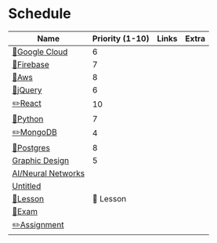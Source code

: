 Schedule
========

<table><thead><tr class="header"><th>Name</th><th>Priority (1-10)</th><th>Links</th><th>Extra</th></tr></thead><tbody><tr class="odd"><td><a href="Schedule%20fdf22e9e70fe40c28542ef49b0cd5a8a/Google%20Cloud%201b69ca07b2bc461f82c9866e1b394c78.html"><span class="icon">📒</span>Google Cloud</a></td><td><span class="selected-value select-value-color-purple">6</span></td><td></td><td></td></tr><tr class="even"><td><a href="Schedule%20fdf22e9e70fe40c28542ef49b0cd5a8a/Firebase%20ae1f1563fa524e5184f8f4d43736557d.html"><span class="icon">📒</span>Firebase</a></td><td><span class="selected-value select-value-color-brown">7</span></td><td></td><td></td></tr><tr class="odd"><td><a href="Schedule%20fdf22e9e70fe40c28542ef49b0cd5a8a/Aws%201b4a5408fcf044bd83c0a62ea91c34f1.html"><span class="icon">📒</span>Aws</a></td><td><span class="selected-value select-value-color-gray">8</span></td><td></td><td></td></tr><tr class="even"><td><a href="Schedule%20fdf22e9e70fe40c28542ef49b0cd5a8a/jQuery%20a268e585baf246cdbefa9e73ef37d7c9.html"><span class="icon">📌</span>jQuery</a></td><td><span class="selected-value select-value-color-purple">6</span></td><td></td><td></td></tr><tr class="odd"><td><a href="Schedule%20fdf22e9e70fe40c28542ef49b0cd5a8a/React%20afc457c2caa64eb9a2f5f703f665615f.html"><span class="icon">✏️</span>React</a></td><td><span class="selected-value select-value-color-pink">10</span></td><td></td><td></td></tr><tr class="even"><td><a href="Schedule%20fdf22e9e70fe40c28542ef49b0cd5a8a/Python%206ba74cc54a294f9aa386dffedbde50a0.html"><span class="icon">📌</span>Python</a></td><td><span class="selected-value select-value-color-brown">7</span></td><td></td><td></td></tr><tr class="odd"><td><a href="Schedule%20fdf22e9e70fe40c28542ef49b0cd5a8a/MongoDB%206174eacf4f924cafb2d1bd84766bf9a9.html"><span class="icon">✏️</span>MongoDB</a></td><td><span class="selected-value select-value-color-default">4</span></td><td></td><td></td></tr><tr class="even"><td><a href="Schedule%20fdf22e9e70fe40c28542ef49b0cd5a8a/Postgres%208f4d6e7a89744921bc964b6735fc3ba5.html"><span class="icon">💯</span>Postgres</a></td><td><span class="selected-value select-value-color-gray">8</span></td><td></td><td></td></tr><tr class="odd"><td><a href="Schedule%20fdf22e9e70fe40c28542ef49b0cd5a8a/Graphic%20Design%209c5e3e23d7c649eb8e1684aa58007d23.html">Graphic Design</a></td><td><span class="selected-value select-value-color-orange">5</span></td><td></td><td></td></tr><tr class="even"><td><a href="Schedule%20fdf22e9e70fe40c28542ef49b0cd5a8a/AI%20Neural%20Networks%20591feb89b35c4833ba76f643622e0749.html">AI/Neural Networks</a></td><td></td><td></td><td></td></tr><tr class="odd"><td><a href="Schedule%20fdf22e9e70fe40c28542ef49b0cd5a8a/Untitled%200a7aed5cc90a41d789409bdb2d386852.html">Untitled</a></td><td></td><td></td><td></td></tr><tr class="even"><td><a href="Schedule%20fdf22e9e70fe40c28542ef49b0cd5a8a/Lesson%20d9ecc7a9789c4b3685a7e2ab64e765fc.html"><span class="icon">📒</span>Lesson</a></td><td><span class="selected-value select-value-color-yellow">📒 Lesson</span></td><td></td><td></td></tr><tr class="odd"><td><a href="Schedule%20fdf22e9e70fe40c28542ef49b0cd5a8a/Exam%20ad9dc5c24c134e79aa57c0fb5071d21c.html"><span class="icon">📌</span>Exam</a></td><td></td><td></td><td></td></tr><tr class="even"><td><a href="Schedule%20fdf22e9e70fe40c28542ef49b0cd5a8a/Assignment%20a3d33862b5ce45439f3f8d28fc0caf83.html"><span class="icon">✏️</span>Assignment</a></td><td></td><td></td><td></td></tr></tbody></table>
